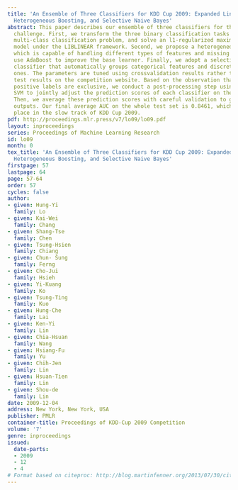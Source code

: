 ```yaml
---
title: 'An Ensemble of Three Classifiers for KDD Cup 2009: Expanded Linear Model,
  Heterogeneous Boosting, and Selective Naive Bayes'
abstract: This paper describes our ensemble of three classifiers for the KDD Cup 2009
  challenge. First, we transform the three binary classification tasks into a joint
  multi-class classification problem, and solve an l1-regularized maximum entropy
  model under the LIBLINEAR framework. Second, we propose a heterogeneous base learner,
  which is capable of handling different types of features and missing values, and
  use AdaBoost to improve the base learner. Finally, we adopt a selective naïve Bayes
  classifier that automatically groups categorical features and discretizes numerical
  ones. The parameters are tuned using crossvalidation results rather than the 10%
  test results on the competition website. Based on the observation that the three
  positive labels are exclusive, we conduct a post-processing step using the linear
  SVM to jointly adjust the prediction scores of each classifier on the three tasks.
  Then, we average these prediction scores with careful validation to get the final
  outputs. Our final average AUC on the whole test set is 0.8461, which ranks third
  place in the slow track of KDD Cup 2009.
pdf: http://proceedings.mlr.press/v7/lo09/lo09.pdf
layout: inproceedings
series: Proceedings of Machine Learning Research
id: lo09
month: 0
tex_title: 'An Ensemble of Three Classifiers for KDD Cup 2009: Expanded Linear Model,
  Heterogeneous Boosting, and Selective Naive Bayes'
firstpage: 57
lastpage: 64
page: 57-64
order: 57
cycles: false
author:
- given: Hung-Yi
  family: Lo
- given: Kai-Wei
  family: Chang
- given: Shang-Tse
  family: Chen
- given: Tsung-Hsien
  family: Chiang
- given: Chun- Sung
  family: Ferng
- given: Cho-Jui
  family: Hsieh
- given: Yi-Kuang
  family: Ko
- given: Tsung-Ting
  family: Kuo
- given: Hung-Che
  family: Lai
- given: Ken-Yi
  family: Lin
- given: Chia-Hsuan
  family: Wang
- given: Hsiang-Fu
  family: Yu
- given: Chih-Jen
  family: Lin
- given: Hsuan-Tien
  family: Lin
- given: Shou-de
  family: Lin
date: 2009-12-04
address: New York, New York, USA
publisher: PMLR
container-title: Proceedings of KDD-Cup 2009 Competition
volume: '7'
genre: inproceedings
issued:
  date-parts:
  - 2009
  - 12
  - 4
# Format based on citeproc: http://blog.martinfenner.org/2013/07/30/citeproc-yaml-for-bibliographies/
---
```

